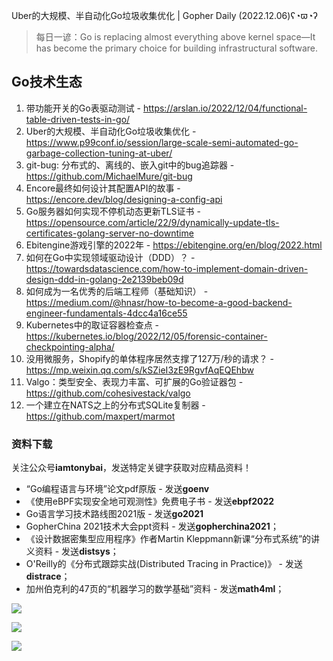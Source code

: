 Uber的大规模、半自动化Go垃圾收集优化 | Gopher Daily (2022.12.06)ʕ◔ϖ◔ʔ

>每日一谚：Go is replacing almost everything above kernel space—It has become the primary choice for building infrastructural software.

## Go技术生态

1. 带功能开关的Go表驱动测试 - https://arslan.io/2022/12/04/functional-table-driven-tests-in-go/
2. Uber的大规模、半自动化Go垃圾收集优化 - https://www.p99conf.io/session/large-scale-semi-automated-go-garbage-collection-tuning-at-uber/
3. git-bug: 分布式的、离线的、嵌入git中的bug追踪器 - https://github.com/MichaelMure/git-bug
4. Encore最终如何设计其配置API的故事 - https://encore.dev/blog/designing-a-config-api
5. Go服务器如何实现不停机动态更新TLS证书 - https://opensource.com/article/22/9/dynamically-update-tls-certificates-golang-server-no-downtime
6. Ebitengine游戏引擎的2022年 - https://ebitengine.org/en/blog/2022.html
7. 如何在Go中实现领域驱动设计（DDD）？ - https://towardsdatascience.com/how-to-implement-domain-driven-design-ddd-in-golang-2e2139beb09d
8. 如何成为一名优秀的后端工程师（基础知识） - https://medium.com/@hnasr/how-to-become-a-good-backend-engineer-fundamentals-4dcc4a16ce55
9. Kubernetes中的取证容器检查点 - https://kubernetes.io/blog/2022/12/05/forensic-container-checkpointing-alpha/
10. 没用微服务，Shopify的单体程序居然支撑了127万/秒的请求？ - https://mp.weixin.qq.com/s/kSZieI3zE9RgvfAqEQEhbw
11. Valgo：类型安全、表现力丰富、可扩展的Go验证器包 - https://github.com/cohesivestack/valgo
12. 一个建立在NATS之上的分布式SQLite复制器 - https://github.com/maxpert/marmot

### 资料下载

关注公众号**iamtonybai**，发送特定关键字获取对应精品资料！

* “Go编程语言与环境”论文pdf原版 - 发送**goenv**
* 《使用eBPF实现安全地可观测性》免费电子书 - 发送**ebpf2022**
* Go语言学习技术路线图2021版 - 发送**go2021**
* GopherChina 2021技术大会ppt资料 - 发送**gopherchina2021**；
* 《设计数据密集型应用程序》作者Martin Kleppmann新课“分布式系统”的讲义资料 - 发送**distsys**；
* O'Reilly的《分布式跟踪实战(Distributed Tracing in Practice)》 - 发送**distrace**；
* 加州伯克利的47页的“机器学习的数学基础”资料 - 发送**math4ml**；

![](https://mmbiz.qpic.cn/mmbiz_png/cH6WzfQ94mb54jsFJZ3Knmz8obUsf3PBShthmdSw5E01TcYmUReGkj0BWpxHak1HlnlzHvLmKax53YSGr7aNlA/0?wx_fmt=png)

![](https://mmbiz.qpic.cn/mmbiz_png/cH6WzfQ94mZsOgPXTXZgWiaE03ib9r9WFJXC6xJCA5Y6VSesOZqlGxYfODibvR7UPGxiaM7SZZNQZkRtggPXEfBdwQ/0?wx_fmt=png)

![](https://mmbiz.qpic.cn/mmbiz_png/cH6WzfQ94mb54jsFJZ3Knmz8obUsf3PBrSoqeMvoWCticN2cpU64fJ0FYQdXJhP7ia7WRh8628uOAsQYeE2NibRRw/0?wx_fmt=png)

